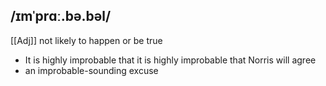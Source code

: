 ## /ɪmˈprɑː.bə.bəl/
[[Adj]]
not likely to happen or be true

- It is highly improbable that it is highly improbable that Norris will agree
- an improbable-sounding excuse
